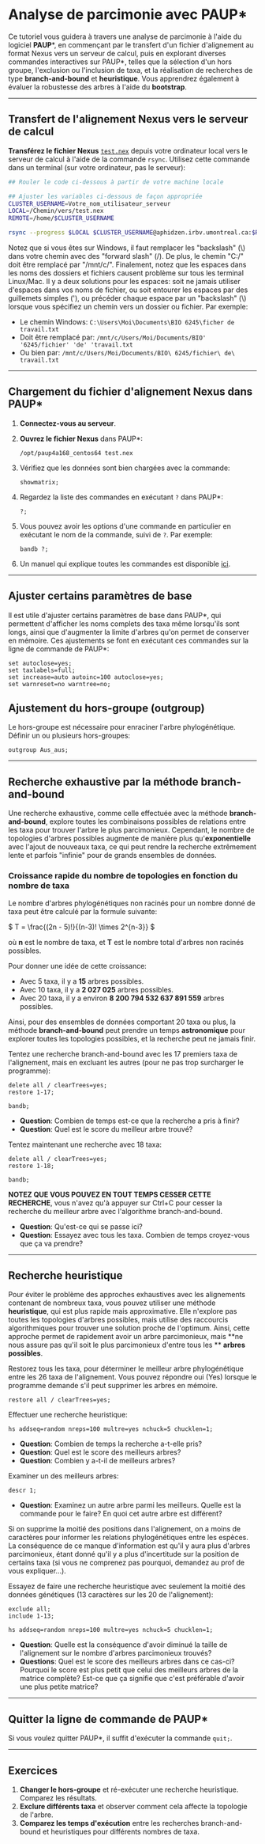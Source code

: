 # Analyse de parcimonie avec PAUP*

Ce tutoriel vous guidera à travers une analyse de parcimonie à l'aide du logiciel **PAUP***, en 
commençant par le transfert d'un fichier d'alignement au format Nexus vers un serveur de calcul, 
puis en explorant diverses commandes interactives sur PAUP*, telles que la sélection d'un hors 
groupe, l'exclusion ou l'inclusion de taxa, et la réalisation de recherches de type 
**branch-and-bound** et **heuristique**. Vous apprendrez également à évaluer la robustesse des 
arbres à l'aide du **bootstrap**.

---

## Transfert de l'alignement Nexus vers le serveur de calcul

**Transférez le fichier Nexus** [`test.nex`](fichiers/test.nex) depuis votre ordinateur local vers 
le serveur de calcul à l'aide de la commande `rsync`. Utilisez cette commande dans un terminal (sur 
votre ordinateur, pas le serveur):  
```bash
## Rouler le code ci-dessous à partir de votre machine locale

## Ajuster les variables ci-dessous de façon appropriée
CLUSTER_USERNAME=Votre_nom_utilisateur_serveur
LOCAL=/Chemin/vers/test.nex
REMOTE=/home/$CLUSTER_USERNAME

rsync --progress $LOCAL $CLUSTER_USERNAME@aphidzen.irbv.umontreal.ca:$REMOTE/
```

Notez que si vous êtes sur Windows, il faut remplacer les "backslash" (\\) dans votre chemin avec 
des "forward slash" (\/). De plus, le chemin "C:/" doit être remplacé par "/mnt/c/". Finalement, 
notez que les espaces dans les noms des dossiers et fichiers causent problème sur tous les 
terminal Linux/Mac. Il y a deux solutions pour les espaces: soit ne jamais utiliser d'espaces dans 
vos noms de fichier, ou soit entourer les espaces par des guillemets simples ('), ou précéder 
chaque espace par un "backslash" (\\) lorsque vous spécifiez un chemin vers un dossier ou fichier. 
Par exemple:  
- Le chemin Windows: `C:\Users\Moi\Documents\BIO 6245\ficher de travail.txt`  
- Doit être remplacé par: `/mnt/c/Users/Moi/Documents/BIO' '6245/fichier' 'de' 'travail.txt`  
- Ou bien par: `/mnt/c/Users/Moi/Documents/BIO\ 6245/fichier\ de\ travail.txt`


---

## Chargement du fichier d'alignement Nexus dans PAUP*

1. **Connectez-vous au serveur**.  

2. **Ouvrez le fichier Nexus** dans PAUP*:  
   ```
   /opt/paup4a168_centos64 test.nex
   
   ```

3. Vérifiez que les données sont bien chargées avec la commande:  
   ```
   showmatrix;
   
   ```
4. Regardez la liste des commandes en exécutant `?` dans PAUP*:
   ```
   ?;
   
   ```

5. Vous pouvez avoir les options d'une commande en particulier en exécutant le nom de la commande, 
suivi de `?`. Par exemple:  
   ```
   bandb ?;
   
   ```

6. Un manuel qui explique toutes les commandes est disponible 
[ici](https://phylosolutions.com/paup-documentation/paupmanual.pdf).

---

## Ajuster certains paramètres de base

Il est utile d'ajuster certains paramètres de base dans PAUP\*, qui permettent d'afficher les noms 
complets des taxa même lorsqu'ils sont longs, ainsi que d'augmenter la limite d'arbres qu'on 
permet de conserver en mémoire. Ces ajustements se font en exécutant ces commandes sur la ligne 
de commande de PAUP\*:  
```
set autoclose=yes;
set taxlabels=full;
set increase=auto autoinc=100 autoclose=yes;
set warnreset=no warntree=no;

```

## Ajustement du hors-groupe (outgroup)

Le hors-groupe est nécessaire pour enraciner l'arbre phylogénétique. Définir un ou plusieurs 
hors-groupes:  
```
outgroup Aus_aus;

```

---

## Recherche exhaustive par la méthode branch-and-bound

Une recherche exhaustive, comme celle effectuée avec la méthode **branch-and-bound**, explore 
toutes les combinaisons possibles de relations entre les taxa pour trouver l'arbre le plus 
parcimonieux. Cependant, le nombre de topologies d'arbres possibles augmente de manière plus 
qu'**exponentielle** avec l'ajout de nouveaux taxa, ce qui peut rendre la recherche extrêmement 
lente et parfois "infinie" pour de grands ensembles de données.

### Croissance rapide du nombre de topologies en fonction du nombre de taxa

Le nombre d'arbres phylogénétiques non racinés pour un nombre donné de taxa peut être calculé par 
la formule suivante:  

$`
T = \frac{(2n - 5)!}{(n-3)! \times 2^{n-3}}
`$

où **n** est le nombre de taxa, et **T** est le nombre total d'arbres non racinés possibles.

Pour donner une idée de cette croissance:  
- Avec 5 taxa, il y a **15** arbres possibles.  
- Avec 10 taxa, il y a **2 027 025** arbres possibles.  
- Avec 20 taxa, il y a environ **8 200 794 532 637 891 559** arbres possibles.  

Ainsi, pour des ensembles de données comportant 20 taxa ou plus, la méthode 
**branch-and-bound** peut prendre un temps **astronomique** pour explorer toutes les topologies 
possibles, et la recherche peut ne jamais finir.

Tentez une recherche branch-and-bound avec les 17 premiers taxa de l'alignement, mais en excluant 
les autres (pour ne pas trop surcharger le programme):  
```
delete all / clearTrees=yes;
restore 1-17;

bandb;

```

- **Question**: Combien de temps est-ce que la recherche a pris à finir?  
- **Question**: Quel est le score du meilleur arbre trouvé?  

Tentez maintenant une recherche avec 18 taxa:
```
delete all / clearTrees=yes;
restore 1-18;

bandb;

```

**NOTEZ QUE VOUS POUVEZ EN TOUT TEMPS CESSER CETTE RECHERCHE**, vous n'avez qu'à appuyer sur 
Ctrl+C pour cesser la recherche du meilleur arbre avec l'algorithme branch-and-bound.

- **Question**: Qu'est-ce qui se passe ici?
- **Question**: Essayez avec tous les taxa. Combien de temps croyez-vous que ça va prendre?

---

## Recherche heuristique

Pour éviter le problème des approches exhaustives avec les alignements contenant de nombreux taxa, 
vous pouvez utiliser une méthode **heuristique**, qui est plus rapide mais approximative. Elle 
n'explore pas toutes les topologies d'arbres possibles, mais utilise des raccourcis algorithmiques 
pour trouver une solution proche de l'optimum. Ainsi, cette approche permet de rapidement avoir un 
arbre parcimonieux, mais **ne nous assure pas qu'il soit le plus parcimonieux d'entre tous les **
**arbres possibles**.

Restorez tous les taxa, pour déterminer le meilleur arbre phylogénétique entre les 26 taxa de 
l'alignement. Vous pouvez répondre oui (Yes) lorsque le programme demande s'il peut supprimer les 
arbres en mémoire.  
```
restore all / clearTrees=yes;

```

Effectuer une recherche heuristique:  
```
hs addseq=random nreps=100 multre=yes nchuck=5 chucklen=1;

```

- **Question**: Combien de temps la recherche a-t-elle pris?  
- **Question**: Quel est le score des meilleurs arbres?  
- **Question**: Combien y a-t-il de meilleurs arbres?  

Examiner un des meilleurs arbres:  
```
descr 1;

```

- **Question**: Examinez un autre arbre parmi les meilleurs. Quelle est la commande pour le faire? 
En quoi cet autre arbre est différent?  

Si on supprime la moitié des positions dans l'alignement, on a moins de caractères pour informer 
les relations phylogénétiques entre les espèces. La conséquence de ce manque d'information est 
qu'il y aura plus d'arbres parcimonieux, étant donné qu'il y a plus d'incertitude sur la position 
de certains taxa (si vous ne comprenez pas pourquoi, demandez au prof de vous expliquer...).

Essayez de faire une recherche heuristique avec seulement la moitié des données génétiques (13 
caractères sur les 20 de l'alignement):  
```
exclude all;
include 1-13;

hs addseq=random nreps=100 multre=yes nchuck=5 chucklen=1;

```

- **Question**: Quelle est la conséquence d'avoir diminué la taille de l'alignement sur le nombre 
d'arbres parcimonieux trouvés?  
- **Questions**: Quel est le score des meilleurs arbres dans ce cas-ci? Pourquoi le score est plus 
petit que celui des meilleurs arbres de la matrice complète? Est-ce que ça signifie que c'est 
préférable d'avoir une plus petite matrice?  

---


## Quitter la ligne de commande de PAUP\*

Si vous voulez quitter PAUP\*, il suffit d'exécuter la commande `quit;`.

---

## Exercices

1. **Changer le hors-groupe** et ré-exécuter une recherche heuristique. Comparez les résultats.  
2. **Exclure différents taxa** et observer comment cela affecte la topologie de l'arbre.
3. **Comparez les temps d'exécution** entre les recherches branch-and-bound et heuristiques pour 
différents nombres de taxa.  
